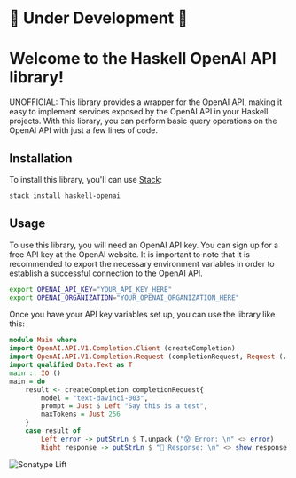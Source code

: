 
# :construction: Under Development :construction:
# Welcome to the Haskell OpenAI API library!

UNOFFICIAL: This library provides a wrapper for the OpenAI API, making it easy to implement services exposed by the OpenAI API in your Haskell projects. With this library, you can perform basic query operations on the OpenAI API with just a few lines of code.

## Installation

To install this library, you'll can use [Stack](https://docs.haskellstack.org/en/stable/README/):

```bash
stack install haskell-openai
```

## Usage

To use this library, you will need an OpenAI API key. You can sign up for a free API key at the OpenAI website.
It is important to note that it is recommended to export the necessary environment variables in order to establish a successful connection to the OpenAI API.
```bash
export OPENAI_API_KEY="YOUR_API_KEY_HERE"
export OPENAI_ORGANIZATION="YOUR_OPENAI_ORGANIZATION_HERE"
```
Once you have your API key variables set up, you can use the library like this:

```haskell
module Main where
import OpenAI.API.V1.Completion.Client (createCompletion)
import OpenAI.API.V1.Completion.Request (completionRequest, Request (..))
import qualified Data.Text as T
main :: IO ()
main = do
    result <- createCompletion completionRequest{
        model = "text-davinci-003",
        prompt = Just $ Left "Say this is a test",
        maxTokens = Just 256
    }
    case result of
        Left error -> putStrLn $ T.unpack ("😰 Error: \n" <> error)
        Right response -> putStrLn $ "🫡 Response: \n" <> show response
```

![Sonatype Lift](https://lift.sonatype.com/api/badge/github.com/braejan/haskell-openai)
